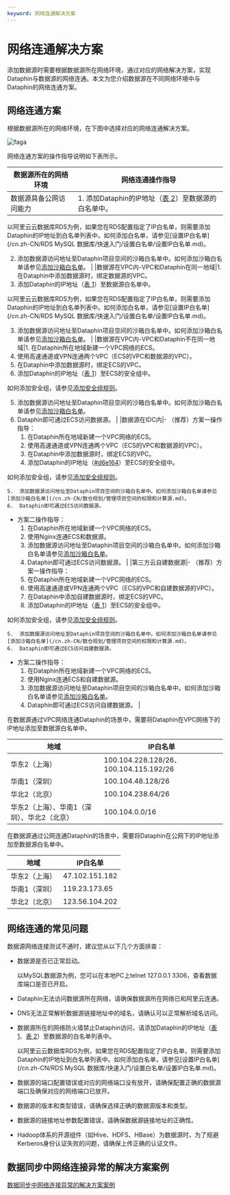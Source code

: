 ```yaml
---
keyword: 网络连通解决方案
---
```


# 网络连通解决方案

添加数据源时需要根据数据源所在网络环境，通过对应的网络解决方案，实现Dataphin与数据源的网络连通。本文为您介绍数据源在不同网络环境中与Dataphin的网络连通方案。

## 网络连通方案

根据数据源所在的网络环境，在下图中选择对应的网络连通解决方案。

![faga](https://static-aliyun-doc.oss-accelerate.aliyuncs.com/assets/img/zh-CN/3348175261/p290235.png)

网络连通方案的操作指导说明如下表所示。

|数据源所在的网络环境|网络连通操作指导|
|----------|--------|
|数据源具备公网访问能力|1.  添加Dataphin的IP地址（[表 2](#table_22y_74v_w7v)）至数据源的白名单中。

以阿里云云数据库RDS为例，如果您在RDS配置指定了IP白名单，则需要添加Dataphin的IP地址到白名单列表中。如何添加白名单，请参见[设置IP白名单](/cn.zh-CN/RDS MySQL 数据库/快速入门/设置白名单/设置IP白名单.md)。

2.  添加数据源访问地址至Dataphin项目空间的沙箱白名单中。如何添加沙箱白名单请参见[添加沙箱白名单](/cn.zh-CN/数仓规划/管理项目空间的权限和计算源.md)。 |
|数据源在VPC内-VPC和Dataphin在同一地域|1.  在Dataphin中添加数据源时，绑定数据源的VPC。
2.  添加Dataphin的IP地址（[表 1]()）至数据源白名单中。

以阿里云云数据库RDS为例，如果您在RDS配置指定了IP白名单，则需要添加Dataphin的IP地址到白名单列表中。如何添加白名单，请参见[设置IP白名单](/cn.zh-CN/RDS MySQL 数据库/快速入门/设置白名单/设置IP白名单.md)。

3.  添加数据源访问地址至Dataphin项目空间的沙箱白名单中。如何添加沙箱白名单请参见[添加沙箱白名单](/cn.zh-CN/数仓规划/管理项目空间的权限和计算源.md)。 |
|数据源在VPC内-VPC和Dataphin不在同一地域|1.  在Dataphin所在地域新建一个VPC网络的ECS。
2.  使用高速通道或VPN连通两个VPC（ECS的VPC和数据源的VPC）。
3.  在Dataphin中添加数据源时，绑定ECS的VPC。
4.  添加Dataphin的IP地址（[表 1](#table_oy0_cpm_jbt)）至ECS的安全组中。

如何添加安全组，请参见[添加安全组规则](/cn.zh-CN/安全/安全组/添加安全组规则.md)。

5.  添加数据源访问地址至Dataphin项目空间的沙箱白名单中。如何添加沙箱白名单请参见[添加沙箱白名单](/cn.zh-CN/数仓规划/管理项目空间的权限和计算源.md)。
6.  Dataphin即可通过ECS访问数据源。 |
|数据源在IDC内|-   （推荐）方案一操作指导：
    1.  在Dataphin所在地域新建一个VPC网络的ECS。
    2.  使用高速通道或VPN连通两个VPC（ECS的VPC和数据源的VPC）。
    3.  在Dataphin中添加数据源时，绑定ECS的VPC。
    4.  添加Dataphin的IP地址（[\#d6e164](#d6e164)）至ECS的安全组中。

如何添加安全组，请参见[添加安全组规则](/cn.zh-CN/安全/安全组/添加安全组规则.md)。

    5.  添加数据源访问地址至Dataphin项目空间的沙箱白名单中。如何添加沙箱白名单请参见[添加沙箱白名单](/cn.zh-CN/数仓规划/管理项目空间的权限和计算源.md)。
    6.  Dataphin即可通过ECS访问数据源。
-   方案二操作指导：
    1.  在Dataphin所在地域新建一个VPC网络的ECS。
    2.  使用Nginx连通ECS和数据源。
    3.  添加数据源访问地址至Dataphin项目空间的沙箱白名单中。如何添加沙箱白名单请参见[添加沙箱白名单](/cn.zh-CN/数仓规划/管理项目空间的权限和计算源.md)。
    4.  Dataphin即可通过ECS访问数据源。 |
|第三方云自建数据源|-   （推荐）方案一操作指导：
    1.  在Dataphin所在地域新建一个VPC网络的ECS。
    2.  使用高速通道或VPN连通两个VPC（ECS的VPC和自建数据源的VPC）。
    3.  在Dataphin中添加自建数据源时，绑定ECS的VPC。
    4.  添加Dataphin的IP地址（[表 1](#table_oy0_cpm_jbt)）至ECS的安全组中。

如何添加安全组，请参见[添加安全组规则](/cn.zh-CN/安全/安全组/添加安全组规则.md)。

    5.  添加数据源访问地址至Dataphin项目空间的沙箱白名单中。如何添加沙箱白名单请参见[添加沙箱白名单](/cn.zh-CN/数仓规划/管理项目空间的权限和计算源.md)。
    6.  Dataphin即可通过ECS访问自建数据源。
-   方案二操作指导：
    1.  在Dataphin所在地域新建一个VPC网络的ECS。
    2.  使用Nginx连通ECS和自建数据源。
    3.  添加数据源访问地址至Dataphin项目空间的沙箱白名单中。如何添加沙箱白名单请参见[添加沙箱白名单](/cn.zh-CN/数仓规划/管理项目空间的权限和计算源.md)。
    4.  Dataphin即可通过ECS访问自建数据源。 |

在数据源通过VPC网络连通Dataphin的场景中，需要将Dataphin在VPC网络下的IP地址添加至数据源白名单中。

|地域|IP白名单|
|--|-----|
|华东2（上海）|100.104.228.128/26、100.104.115.192/26|
|华南1（深圳）|100.104.48.128/26|
|华北2（北京）|100.104.238.64/26|
|华东2（上海）、华南1（深圳）、华北2（北京）|100.104.0.0/16|

在数据源通过公网连通Dataphin的场景中，需要将Dataphin在公网下的IP地址添加至数据源白名单中。

|地域|IP白名单|
|--|-----|
|华东2（上海）|47.102.151.182|
|华南1（深圳）|119.23.173.65|
|华北2（北京）|123.56.104.202|

## 网络连通的常见问题

数据源网络连接测试不通时，建议您从以下几个方面排查：

-   数据源是否已正常启动。

    以MySQL数据源为例，您可以在本地PC上telnet 127.0.0.1 3306，查看数据库端口是否已开启。

-   Dataphin无法访问数据源所在网络，请确保数据源所在网络已和阿里云连通。
-   DNS无法正常解析数据源链接地址中的域名，请确认可以正常解析域名访问。
-   数据源所在的网络防火墙禁止Dataphin访问，请添加Dataphin的IP地址（[表 1](#table_oy0_cpm_jbt)、[表 2](#table_22y_74v_w7v)）至数据源的白名单列表中。

    以阿里云云数据库RDS为例，如果您在RDS配置指定了IP白名单，则需要添加Dataphin的IP地址到白名单列表中。如何添加白名单，请参见[设置IP白名单](/cn.zh-CN/RDS MySQL 数据库/快速入门/设置白名单/设置IP白名单.md)。

-   数据源的端口配置错误或对应的网络端口没有放开，请确保配置正确的数据源端口及确保对应的网络端口已放开。
-   数据源的版本和类型错误，请确保选择正确的数据源版本和类型。
-   数据源的链接地址参数配置错误，请确保数据源链接地址的正确性。
-   Hadoop体系的开源组件（如Hive、HDFS、HBase）为数据源时，为了规避Kerberos身份认证失败的问题，请确保上传正确的认证文件。

## 数据同步中网络连接异常的解决方案案例

[数据同步中网络连接异常的解决方案案例](https://help.aliyun.com/knowledge_detail/271680.html?spm=5176.21213303.J_6028563670.31.10843eda4e98l0&scm=20140722.S_help%40%40%E7%9F%A5%E8%AF%86%E7%82%B9%40%40271680.S_0.ID_271680-RL_%E6%B2%99%E7%AE%B1%E7%99%BD%E5%90%8D%E5%8D%95-OR_s%2Bhelpproduct-V_1-P0_5)

